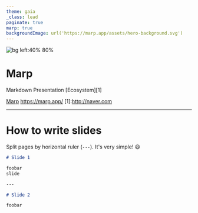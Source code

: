 ```yaml
---
theme: gaia
_class: lead
paginate: true
marp: true
backgroundImage: url('https://marp.app/assets/hero-background.svg')
---
```


![bg left:40% 80%](https://marp.app/assets/marp.svg)

# **Marp**

Markdown Presentation [Ecosystem][1]

[Marp](https://marp.app/)
https://marp.app/
[1]:http://naver.com

---

# How to write slides

Split pages by horizontal ruler (`---`). It's very simple! :satisfied:

```markdown
# Slide 1

foobar
slide

---

# Slide 2

foobar


```